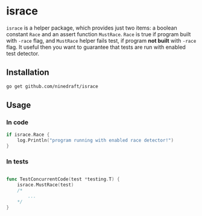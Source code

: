 # israce

`israce` is a helper package, which provides just two items: a boolean constant `Race` and an assert function `MustRace`. `Race` is true if program built with `-race` flag, and `MustRace` helper fails test, if program **not built** with `-race` flag. It useful then you want to guarantee that tests are run with enabled test detector.

## Installation 

```bash
go get github.com/ninedraft/israce
```

## Usage 

### In code

```go
if israce.Race {
    log.Println("program running with enabled race detector!")
}

```

### In tests
```go

func TestConcurrentCode(test *testing.T) {
    israce.MustRace(test)
    /*
        ...
    */
}
```